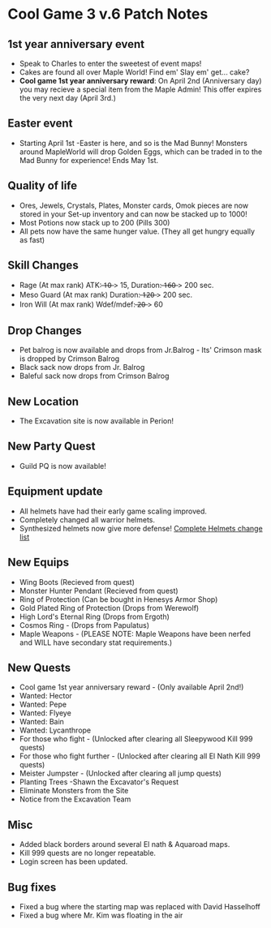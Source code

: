 # Cool Game 3 v.6 Patch Notes

## 1st year anniversary event
- Speak to Charles to enter the sweetest of event maps! 
- Cakes are found all over Maple World! Find em' Slay em' get... cake? 
- **Cool game 1st year anniversary reward**: On April 2nd (Anniversary day) you may recieve a special item from the Maple Admin!
This offer expires the very next day (April 3rd.) 

## Easter event
- Starting April 1st -Easter is here, and so is the Mad Bunny! Monsters
around MapleWorld will drop Golden Eggs, which can be traded in to the
Mad Bunny for experience! Ends May 1st. 

## Quality of life 
- Ores, Jewels, Crystals, Plates, Monster cards, Omok pieces are now stored in
your Set-up inventory and can now be stacked up to 1000! 
- Most Potions now stack up to 200 (Pills 300) 
- All pets now have the same hunger value. (They all get hungry equally as fast) 

## Skill Changes 
- Rage (At max rank) ATK: ̶1̶0̶ > 15, Duration: ̶1̶6̶0̶ > 200 sec. 
- Meso Guard (At max rank) Duration: ̶1̶2̶0̶ > 200 sec.
- Iron Will (At max rank) Wdef/mdef: ̶2̶0̶ > 60 

## Drop Changes 
- Pet balrog is now available and drops from Jr.Balrog - Its' Crimson mask is dropped by Crimson Balrog 
- Black sack now drops from Jr. Balrog
- Baleful sack now drops from Crimson Balrog 

## New Location
- The Excavation site is now available in Perion! 

## New Party Quest 
- Guild PQ is now available!

## Equipment update
- All helmets have had their early game scaling improved. 
- Completely changed all warrior helmets. 
- Synthesized helmets now give more defense! [Complete Helmets change list](https://docs.google.com/spreadsheets/d/1SZYDaLDzcoOtuPgVBV1yCIP5Iu8DzRHNgsTzKkghnFQ)

## New Equips
- Wing Boots (Recieved from quest) 
- Monster Hunter Pendant (Recieved from quest)
- Ring of Protection (Can be bought in Henesys Armor Shop)
- Gold Plated Ring of Protection (Drops from Werewolf)
- High Lord's Eternal Ring (Drops from Ergoth)
- Cosmos Ring - (Drops from Papulatus) 
- Maple Weapons - (PLEASE NOTE: Maple Weapons have been nerfed and WILL have secondary stat requirements.) 

## New Quests
- Cool game 1st year anniversary reward - (Only available April 2nd!) 
- Wanted: Hector 
- Wanted: Pepe 
- Wanted: Flyeye 
- Wanted: Bain 
- Wanted: Lycanthrope
- For those who fight - (Unlocked after clearing all Sleepywood Kill 999 quests) 
- For those who fight further - (Unlocked after clearing all El Nath Kill 999 quests)
- Meister Jumpster - (Unlocked after clearing all jump quests)
- Planting Trees -Shawn the Excavator's Request 
- Eliminate Monsters from the Site 
- Notice from the Excavation Team 

## Misc
- Added black borders around several El nath & Aquaroad maps.
- Kill 999 quests are no longer repeatable. 
- Login screen has been updated. 

## Bug fixes
- Fixed a bug where the starting map was replaced with David Hasselhoff
- Fixed a bug where Mr. Kim was floating in the air